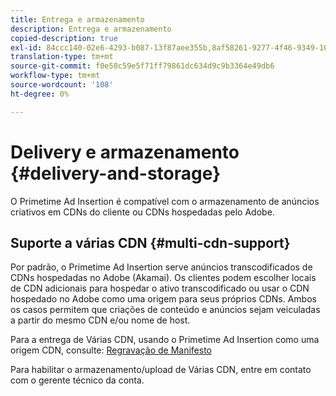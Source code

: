 ```yaml
---
title: Entrega e armazenamento
description: Entrega e armazenamento
copied-description: true
exl-id: 84ccc140-02e6-4293-b087-13f87aee355b,8af58261-9277-4f46-9349-10b641238e1d
translation-type: tm+mt
source-git-commit: f0e58c59e5f71ff79861dc634d9c9b3364e49db6
workflow-type: tm+mt
source-wordcount: '108'
ht-degree: 0%

---
```


# Delivery e armazenamento {#delivery-and-storage}

O Primetime Ad Insertion é compatível com o armazenamento de anúncios criativos em CDNs do cliente ou CDNs hospedadas pelo Adobe.

## Suporte a várias CDN {#multi-cdn-support}

Por padrão, o Primetime Ad Insertion serve anúncios transcodificados de CDNs hospedadas no Adobe (Akamai).  Os clientes podem escolher locais de CDN adicionais para hospedar o ativo transcodificado ou usar o CDN hospedado no Adobe como uma origem para seus próprios CDNs.  Ambos os casos permitem que criações de conteúdo e anúncios sejam veiculadas a partir do mesmo CDN e/ou nome de host.

Para a entrega de Várias CDN, usando o Primetime Ad Insertion como uma origem CDN, consulte: [Regravação de Manifesto](../technical-reference/manifest-rewriting.md)

Para habilitar o armazenamento/upload de Várias CDN, entre em contato com o gerente técnico da conta.
